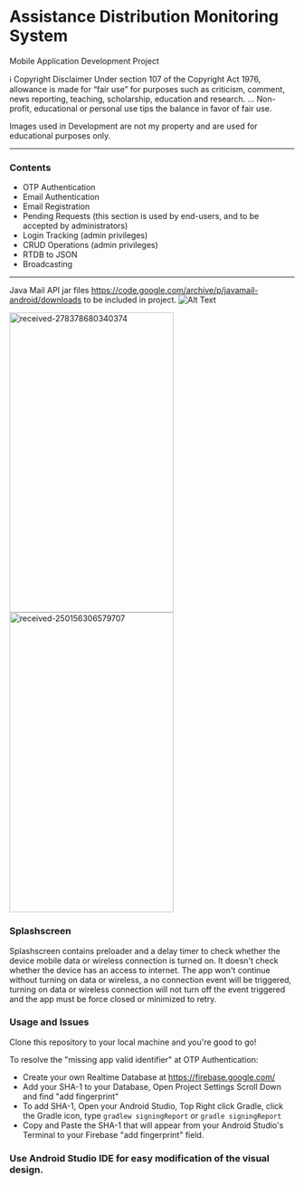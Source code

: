 # Assistance Distribution Monitoring System
Mobile Application Development Project

:information_source: Copyright Disclaimer Under section 107 of the Copyright Act 1976, allowance is made for “fair use” for purposes such as criticism, comment, news reporting, teaching, scholarship, education and research. ... Non-profit, educational or personal use tips the balance in favor of fair use.

Images used in Development are not my property and are used for educational purposes only.

<hr/>

### Contents
- OTP Authentication
- Email Authentication
- Email Registration
- Pending Requests (this section is used by end-users, and to be accepted by administrators)
- Login Tracking (admin privileges)
- CRUD Operations (admin privileges)
- RTDB to JSON
- Broadcasting

<hr/>


Java Mail API jar files https://code.google.com/archive/p/javamail-android/downloads to be included in project.
![Alt Text](https://media.giphy.com/media/jODqcBqgZtBSevDRNR/giphy.gif)
<p>
  <img src="https://i.ibb.co/Yh3VvfX/received-278378680340374.webp" alt="received-278378680340374" width="290" height="530">
  <img src="https://i.ibb.co/3fmKK6k/received-250156306579707.webp" alt="received-250156306579707" width="290" height="530">
</p>

### Splashscreen
Splashscreen contains preloader and a delay timer to check whether the device mobile data or wireless connection is turned on.
It doesn't check whether the device has an access to internet. The app won't continue without turning on data or wireless, a no connection event will be triggered, turning on data or wireless connection will not turn off the event triggered and the app must be force closed or minimized to retry.

### Usage and Issues
Clone this repository to your local machine and you're good to go!

To resolve the "missing app valid identifier" at OTP Authentication:
- Create your own Realtime Database at https://firebase.google.com/
- Add your SHA-1 to your Database, Open Project Settings Scroll Down and find "add fingerprint"
- To add SHA-1, Open your Android Studio, Top Right click Gradle, click the Gradle icon, type `gradlew signingReport` or `gradle signingReport`
- Copy and Paste the SHA-1 that will appear from your Android Studio's Terminal to your Firebase "add fingerprint" field.

### Use Android Studio IDE for easy modification of the visual design.
